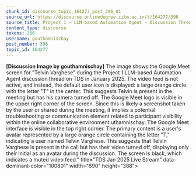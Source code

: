 ```yaml
---
chunk_id: discourse_topic_164277_post_396_01
source_url: https://discourse.onlinedegree.iitm.ac.in/t/164277/396
source_title: Project 1 - LLM-based Automation Agent - Discussion Thread [TDS Jan 2025]
content_type: discourse
tokens: 266
username: gouthamnischay
post_number: 396
topic_id: 164277
---
```


**[Discussion Image by gouthamnischay]** The image shows the Google Meet screen for "Telvin Varghese" during the Project 1 LLM-based Automation Agent discussion thread on TDS in January 2025. The video feed is not active, and instead, the default user icon is displayed: a large orange circle with the letter "T" in the center. This suggests Telvin is present in the meeting but has his camera turned off. The Google Meet logo is visible in the upper right corner of the screen. Since this is likely a screenshot taken by the user or shared during the meeting, it implies a potential troubleshooting or communication element related to participant visibility within the online collaborative environment.uthamnischay. The Google Meet interface is visible in the top right corner. The primary content is a user's avatar represented by a large orange circle containing the letter "T," indicating a user named Telvin Varghese. This suggests that Telvin Varghese is present in the call but has their video turned off, displaying only their initial as an avatar during the discussion. The screen is black, which indicates a muted video feed." title="TDS Jan 2025 Live Stream" data-dominant-color="100801" width="690" height="388">
